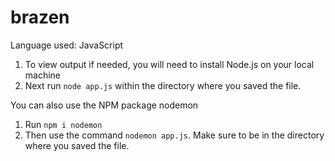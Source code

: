 # brazen

Language used: JavaScript

1. To view output if needed, you will need to install Node.js on your local machine
2. Next run `node app.js` within the directory where you saved the file.


You can also use the NPM package nodemon
1. Run `npm i nodemon`
2. Then use the command `nodemon app.js`. Make sure to be in the directory where you saved the file.
